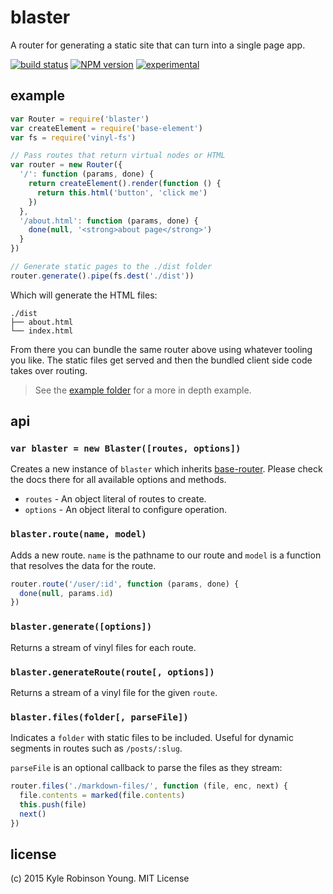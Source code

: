 # blaster
A router for generating a static site that can turn into a single page app.

[![build status](https://secure.travis-ci.org/shama/blaster.svg)](https://travis-ci.org/shama/blaster)
[![NPM version](https://badge.fury.io/js/blaster.svg)](https://badge.fury.io/js/blaster)
[![experimental](http://hughsk.github.io/stability-badges/dist/experimental.svg)](http://github.com/hughsk/stability-badges)

## example

```js
var Router = require('blaster')
var createElement = require('base-element')
var fs = require('vinyl-fs')

// Pass routes that return virtual nodes or HTML
var router = new Router({
  '/': function (params, done) {
    return createElement().render(function () {
      return this.html('button', 'click me')
    })
  },
  '/about.html': function (params, done) {
    done(null, '<strong>about page</strong>')
  }
})

// Generate static pages to the ./dist folder
router.generate().pipe(fs.dest('./dist'))
```

Which will generate the HTML files:

```shell
./dist
├── about.html
└── index.html
```

From there you can bundle the same router above using whatever tooling you like.
The static files get served and then the bundled client side code takes over
routing.

> See the [example folder](https://github.com/shama/blaster/tree/master/example)
for a more in depth example.

## api

### `var blaster = new Blaster([routes, options])`
Creates a new instance of `blaster` which inherits
[base-router](https://www.npmjs.com/package/base-router). Please check the docs
there for all available options and methods.

* `routes` - An object literal of routes to create.
* `options` - An object literal to configure operation.

### `blaster.route(name, model)`
Adds a new route. `name` is the pathname to our route and `model` is a function
that resolves the data for the route.

```js
router.route('/user/:id', function (params, done) {
  done(null, params.id)
})
```

### `blaster.generate([options])`
Returns a stream of vinyl files for each route.

### `blaster.generateRoute(route[, options])`
Returns a stream of a vinyl file for the given `route`.

### `blaster.files(folder[, parseFile])`
Indicates a `folder` with static files to be included. Useful for dynamic
segments in routes such as `/posts/:slug`.

`parseFile` is an optional callback to parse the files as they stream:

```js
router.files('./markdown-files/', function (file, enc, next) {
  file.contents = marked(file.contents)
  this.push(file)
  next()
})
```

## license
(c) 2015 Kyle Robinson Young. MIT License
